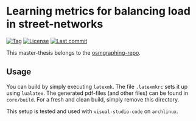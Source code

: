 # Learning metrics for balancing load in street-networks

[![Tag][github/tags/badge]][github/tags]
[![License][github/license/badge]][github/license]
[![Last commit][github/last-commit/badge]][github/last-commit]

This master-thesis belongs to the [osmgraphing-repo][github/dominicparga/osmgraphing].

## Usage

You can build by simply executing `latexmk`.
The file `.latexmkrc` sets it up using `lualatex`.
The generated pdf-files (and other files) can be found in `core/build`.
For a fresh and clean build, simply remove this directory.

This setup is tested and used with `visual-studio-code` on `archlinux`.

[github/dominicparga/osmgraphing]: https://github.com/dominicparga/osmgraphing
[github/last-commit]: https://github.com/dominicparga/scientific-thesis-template/commits
[github/last-commit/badge]: https://img.shields.io/github/last-commit/dominicparga/scientific-thesis-template?style=for-the-badge
[github/latextemplates/scientific-thesis-template]: https://github.com/latextemplates/scientific-thesis-template
[github/license]: https://github.com/dominicparga/scientific-thesis-template/blob/master/LICENSE
[github/license/badge]: https://img.shields.io/badge/license-CC0--1.0-green?style=for-the-badge
[github/tags]: https://github.com/dominicparga/scientific-thesis-template/tags
[github/tags/badge]: https://img.shields.io/github/v/tag/dominicparga/scientific-thesis-template?sort=semver&style=for-the-badge
